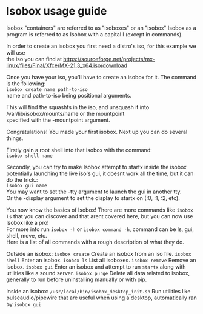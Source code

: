 # Isobox usage guide
Isobox "containers" are referred to as "isoboxes" or an "isobox"
Isobox as a program is referred to as Isobox with a capital I (except in commands).

In order to create an isobox you first need a distro's iso, for this example we will use  
the iso you can find at https://sourceforge.net/projects/mx-linux/files/Final/Xfce/MX-21.3_x64.iso/download

Once you have your iso, you'll have to create an isobox for it.
The command is the following:  
`isobox create name path-to-iso`  
name and path-to-iso being positional arguments.

This will find the squashfs in the iso, and unsquash it into /var/lib/isobox/mounts/name or the mountpoint  
specified with the -mountpoint argument.

Congratulations! You made your first isobox.
Next up you can do several things.

Firstly gain a root shell into that isobox with the command:  
`isobox shell name`  

Secondly, you can try to make Isobox attempt to startx inside the isobox  
potentially launching the live iso's gui, it doesnt work all the time, but it can do the trick.:  
`isobox gui name`  
You may want to set the -tty argument to launch the gui in another tty.  
Or the -display argument to set the display to startx on (:0, :1, :2, etc). 

You now know the basics of Isobox! There are more commands like `isobox ls` that you can discover and that arent covered here, but you can now use Isobox like a pro!  
For more info run `isobox -h` or `isobox command -h`, command can be ls, gui, shell, move, etc.  
Here is a list of all commands with a rough description of what they do.

Outside an isobox:
`isobox create` Create an isobox from an iso file. 
`isobox shell` Enter an isobox. 
`isobox ls` List all isoboxes. 
`isobox remove` Remove an isobox. 
`isobox gui` Enter an isobox and attempt to run `startx` along with utilities like a sound server. 
`isobox purge` Delete all data related to isobox, generally to run before uninstalling manually or with pip.  

Inside an isobox:
`/usr/local/bin/isobox_desktop_init.sh` Run utilities like pulseaudio/pipewire that are useful when using a desktop, automatically ran by `isobox gui`

